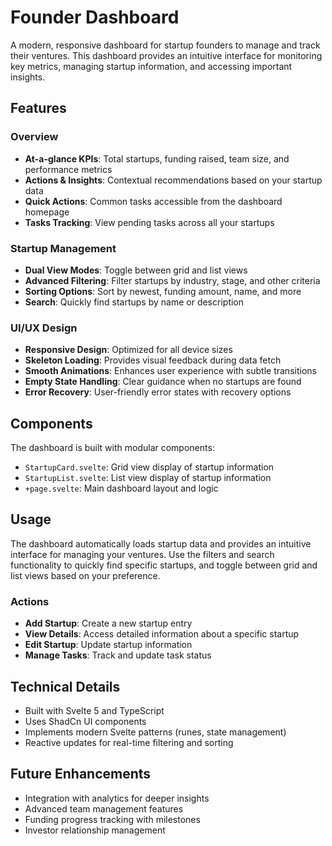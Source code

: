 # Founder Dashboard

A modern, responsive dashboard for startup founders to manage and track their ventures. This dashboard provides an intuitive interface for monitoring key metrics, managing startup information, and accessing important insights.

## Features

### Overview

- **At-a-glance KPIs**: Total startups, funding raised, team size, and performance metrics
- **Actions & Insights**: Contextual recommendations based on your startup data
- **Quick Actions**: Common tasks accessible from the dashboard homepage
- **Tasks Tracking**: View pending tasks across all your startups

### Startup Management

- **Dual View Modes**: Toggle between grid and list views
- **Advanced Filtering**: Filter startups by industry, stage, and other criteria
- **Sorting Options**: Sort by newest, funding amount, name, and more
- **Search**: Quickly find startups by name or description

### UI/UX Design

- **Responsive Design**: Optimized for all device sizes
- **Skeleton Loading**: Provides visual feedback during data fetch
- **Smooth Animations**: Enhances user experience with subtle transitions
- **Empty State Handling**: Clear guidance when no startups are found
- **Error Recovery**: User-friendly error states with recovery options

## Components

The dashboard is built with modular components:

- `StartupCard.svelte`: Grid view display of startup information
- `StartupList.svelte`: List view display of startup information
- `+page.svelte`: Main dashboard layout and logic

## Usage

The dashboard automatically loads startup data and provides an intuitive interface for managing your ventures. Use the filters and search functionality to quickly find specific startups, and toggle between grid and list views based on your preference.

### Actions

- **Add Startup**: Create a new startup entry
- **View Details**: Access detailed information about a specific startup
- **Edit Startup**: Update startup information
- **Manage Tasks**: Track and update task status

## Technical Details

- Built with Svelte 5 and TypeScript
- Uses ShadCn UI components
- Implements modern Svelte patterns (runes, state management)
- Reactive updates for real-time filtering and sorting

## Future Enhancements

- Integration with analytics for deeper insights
- Advanced team management features
- Funding progress tracking with milestones
- Investor relationship management